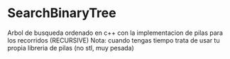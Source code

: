 # SearchBinaryTree
Arbol de busqueda ordenado en c++ con la implementacion de pilas para los recorridos (RECURSIVE)
Nota: cuando tengas tiempo trata de usar tu propia libreria de pilas (no stl, muy pesada)
